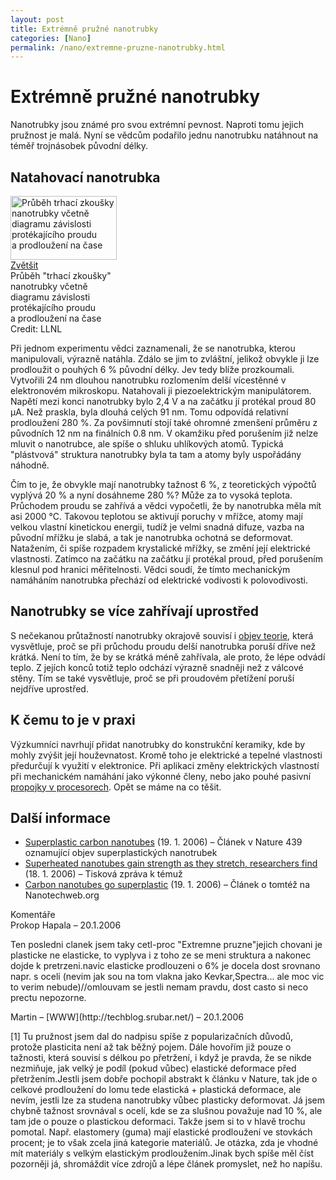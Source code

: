 ```yaml
---
layout: post
title: Extrémně pružné nanotrubky
categories: [Nano]
permalink: /nano/extremne-pruzne-nanotrubky.html
---
```

# Extrémně pružné nanotrubky

Nanotrubky jsou známé pro svou extrémní pevnost. Naproti tomu jejich pružnost je malá. Nyní se vědcům podařilo jednu nanotrubku natáhnout na téměř trojnásobek původní délky.

## Natahovací nanotrubka

<div class="obry" style="width:187px"><div class="leftbox"><a href="http://www.techblog.cz/images/trhani-nanotrubky-velky.gif"><img alt="Průběh trhací zkoušky nanotrubky včetně diagramu závislosti protékajícího proudu a prodloužení na čase" height="102" src="http://www.techblog.cz/images/trhani-nanotrubky.jpg" width="170"/></a></div><a href="http://www.techblog.cz/images/trhani-nanotrubky-velky.gif">Zvětšit</a><br/>Průběh "trhací zkoušky" nanotrubky včetně diagramu závislosti protékajícího proudu a prodloužení na čase<br/>Credit: LLNL</div>

Při jednom experimentu vědci zaznamenali, že se nanotrubka, kterou manipulovali, výrazně natáhla. Zdálo se jim to zvláštní, jelikož obvykle ji lze prodloužit o pouhých 6 % původní délky. Jev tedy blíže prozkoumali. Vytvořili 24 nm dlouhou nanotrubku rozlomením delší vícestěnné v elektronovém mikroskopu. Natahovali ji piezoelektrickým manipulátorem. Napětí mezi konci nanotrubky bylo 2,4 V a na začátku jí protékal proud 80 µA. Než praskla, byla dlouhá celých 91 nm. Tomu odpovídá relativní prodloužení 280 %. Za povšimnutí stojí také ohromné zmenšení průměru z původních 12 nm na finálních 0.8 nm. V okamžiku před porušením již nelze mluvit o nanotrubce, ale spíše o shluku uhlíkových atomů. Typická "plástvová" struktura nanotrubky byla ta tam a atomy byly uspořádány náhodně.

Čím to je, že obvykle mají nanotrubky tažnost 6 %, z teoretických výpočtů vyplývá 20 % a nyní dosáhneme 280 %? Může za to vysoká teplota. Průchodem proudu se zahřívá a vědci vypočetli, že by nanotrubka měla mít asi 2000 °C. Takovou teplotou se aktivují poruchy v mřížce, atomy mají velkou vlastní kinetickou energii, tudíž je velmi snadná difuze, vazba na původní mřížku je slabá, a tak je nanotrubka ochotná se deformovat. Natažením, či spíše rozpadem krystalické mřížky, se změní její elektrické vlastnosti. Zatímco na začátku na začátku jí protékal proud, před porušením klesnul pod hranici měřitelnosti. Vědci soudí, že tímto mechanickým namáháním nanotrubka přechází od elektrické vodivosti k polovodivosti.

## Nanotrubky se více zahřívají uprostřed

S nečekanou průtažností nanotrubky okrajově souvisí i [objev teorie](http://www.eurekalert.org/pub_releases/2006-01/uoia-nte011906.php), která vysvětluje, proč se při průchodu proudu delší nanotrubka poruší dříve než krátká. Není to tím, že by se krátká méně zahřívala, ale proto, že lépe odvádí teplo. Z jejích konců totiž teplo odchází výrazně snadněji než z válcové stěny. Tím se také vysvětluje, proč se při proudovém přetížení poruší nejdříve uprostřed.

## K čemu to je v praxi

Výzkumníci navrhují přidat nanotrubky do konstrukční keramiky, kde by mohly zvýšit její houževnatost. Kromě toho je elektrické a tepelné vlastnosti předurčují k využití v elektronice. Při aplikaci změny elektrických vlastností při mechanickém namáhání jako výkonné členy, nebo jako pouhé pasivní [propojky v procesorech](http://www.techblog.cz/technologie/komentare/1123191728.html#1). Opět se máme na co těšit.

## Další informace

  * [Superplastic carbon nanotubes](http://www.nature.com/nature/journal/v439/n7074/abs/439281a.html) (19. 1. 2006) – Článek v Nature 439 oznamující objev superplastických nanotrubek
  * [Superheated nanotubes gain strength as they stretch, researchers find](http://www.llnl.gov/pao/news/news_releases/2006/NR-06-01-06.html) (18. 1. 2006) – Tisková zpráva k témuž
  * [Carbon nanotubes go superplastic](http://nanotechweb.org/articles/news/5/1/12/1) (19. 1. 2006) – Článek o tomtéž na Nanotechweb.org




<section id='comments-section'>
<div class='commentsheader'>Komentáře</div>        
<div class='comment-item-header' markdown=1>
Prokop Hapala  &ndash; 20.1.2006
</div>

Ten posledni clanek jsem taky cetl-proc "Extremne pruzne"jejich chovani je plasticke ne elasticke, to vyplyva i z toho ze se meni struktura a nakonec dojde k pretrzeni.navic elasticke prodlouzeni o 6% je docela dost srovnano napr. s oceli (nevim jak sou na tom vlakna jako Kevkar,Spectra... ale moc vic to verim nebude)//omlouvam se jestli nemam pravdu, dost casto si neco prectu nepozorne.

<div class='comment-item-header' markdown=1>
Martin &ndash; [WWW](http://techblog.srubar.net/) &ndash; 20.1.2006
</div>

[1] Tu pružnost jsem dal do nadpisu spíše z popularizačních důvodů, protože plasticita není až tak běžný pojem. Dále hovořím již pouze o tažnosti, která souvisí s délkou po přetržení, i když je pravda, že se nikde nezmiňuje, jak velký je podíl (pokud vůbec) elastické deformace před přetržením.Jestli jsem dobře pochopil abstrakt k článku v Nature, tak jde o celkové prodloužení do lomu tede elastická + plastická deformace, ale nevím, jestli lze za studena nanotrubky vůbec plasticky deformovat. Já jsem chybně tažnost srovnával s ocelí, kde se za slušnou považuje nad 10 %, ale tam jde o pouze o plastickou deformaci. Takže jsem si to v hlavě trochu pomotal. Např. elastomery (guma) mají elastické prodloužení ve stovkách procent; je to však zcela jiná kategorie materiálů. Je otázka, zda je vhodné mít materiály s velkým elastickým prodloužením.Jinak bych spíše měl číst pozorněji já, shromáždit více zdrojů a lépe článek promyslet, než ho napíšu.

</section>